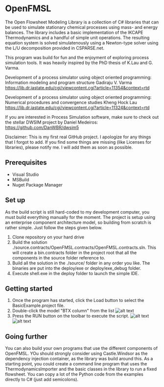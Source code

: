 # OpenFMSL
The Open Flowsheet Modeling Library is a collection of C# libraries that can be used to simulate stationary chemical processes using mass- and energy balances. The library includes a basic implementation of the IKCAPE Thermodynamics and a handful of simple unit operations. The resulting equation system is solved simulatenously using a Newton-type solver using the L/U decomposition provided in CSPARSE.net.

This program was build for fun and the enjoyment of exploring process simulation tools. It was heavily inspired by the PhD thesis of K.Lau and G. Varma.

Development of a process simulator using object oriented programming: Information modeling and program structure
Gadiraju V. Varma
https://lib.dr.iastate.edu/cgi/viewcontent.cgi?article=11354&context=rtd

Development of a process simulator using object oriented programming:  Numerical procedures and convergence studies
Kheng Hock Lau
https://lib.dr.iastate.edu/cgi/viewcontent.cgi?article=11324&context=rtd

If you are interested in Process Simulation software, make sure to check out the stellar DWSIM project by Daniel Medeiros: https://github.com/DanWBR/dwsim5

Disclaimer: This is my first real GitHub project. I apologize for any things that I forgot to add. If you find some things are missing (like Licenses for libraries), please notify me. I will add them as soon as possible.

## Prerequisites
* Visual Studio
* MSBuild
* Nuget Package Manager

## Set up
As the build script is still hard-coded to my development computer, you must build everything manually for the moment. The project is setup using an enterprise component architecture model, so building from scratch is rather simple. Just follow the steps given below.

1. Clone repository on your hard drive
2. Build the solution ./source.contracts/OpenFMSL.contracts/OpenFMSL.contracts.sln. This will create a bin.contracts folder in the project root that all the components in the source folder reference to.
3. Build all the solution in the ./source/ folder in any order you like. The binaries are put into the deploy/exe or deploy/exe_debug folder.
4. Execute shell.exe in the deploy folder to launch the simple IDE.
   
## Getting started
1. Once the program has started, click the Load button to select the BasicExample.project file.
2. Double-click the model "BTX column" from the list
![alt text](https://github.com/Nukleon84/OpenFMSL/blob/master/doc/IDE_Model.PNG "The IDE with a model loaded")
3. Press the RUN button on the toolbar to execute the script.
![alt text](https://github.com/Nukleon84/OpenFMSL/blob/master/doc/IDE_console.PNG "The IDE has a simple python shell integrated that reports results and takes interactive commands")
![alt text](https://github.com/Nukleon84/OpenFMSL/blob/master/doc/IDE_plots.PNG "The IDE can also display simple charts and diagrams")

## Going further
You can also build your own programs that use the different components of OpenFMSL. YOu should strongly consider using Castle.Windsor as the dependency injection container, as the library was build around this. As a starting point, you could create a command line program that uses the ThermodynamicsImporter and the basic classes in the library to run a fixed flowsheet. You can copy a lot of the Python code from the examples directly to C# (just add semicolons). 
